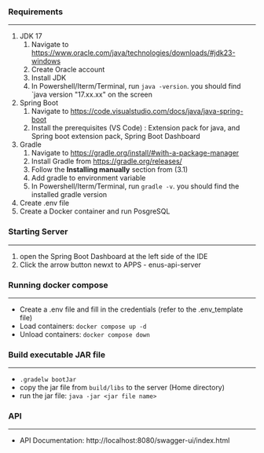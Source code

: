 ### Requirements
---


1. JDK 17
   1. Navigate to https://www.oracle.com/java/technologies/downloads/#jdk23-windows
   2. Create Oracle account
   3. Install JDK
   4. In Powershell/Iterm/Terminal, run `java -version`. you should find `java version "17.xx.xx" on the screen
2. Spring Boot
   1. Navigate to https://code.visualstudio.com/docs/java/java-spring-boot 
   2. Install the prerequisites (VS Code) : Extension pack for java, and Spring boot extension pack, Spring Boot Dashboard
3. Gradle
   1. Navigate to https://gradle.org/install/#with-a-package-manager
   2. Install Gradle from https://gradle.org/releases/
   3. Follow the **Installing manually** section from (3.1)
   4. Add gradle to environment variable
   5. In Powershell/Iterm/Terminal, run `gradle -v`. you should find the installed gradle version
4. Create .env file
5. Create a Docker container and run PosgreSQL


### Starting Server

---
1. open the Spring Boot Dashboard at the left side of the IDE
2. Click the arrow button newxt to APPS - enus-api-server


### Running docker compose
---
- Create a .env file and fill in the credentials (refer to the .env_template file)
- Load containers: `docker compose up -d`
- Unload containers: `docker compose down`

### Build executable JAR file
---
- `.gradelw bootJar`
- copy the jar file from `build/libs` to the server (Home directory)
- run the jar file: `java -jar <jar file name>`


### API
---
- API Documentation: http://localhost:8080/swagger-ui/index.html